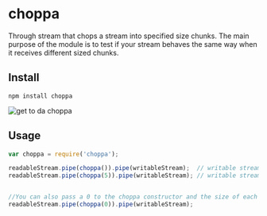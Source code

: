 choppa
======

Through stream that chops a stream into specified size chunks. The main purpose of the module is to test if your
stream behaves the same way when it receives different sized chunks.

Install
-------

```
npm install choppa
```

![get to da choppa](http://i.imgur.com/gU2Tw.gif)

Usage
-----

```js
var choppa = require('choppa');

readableStream.pipe(choppa()).pipe(writableStream);  // writable stream will receive 1 byte at a time.
readableStream.pipe(choppa(5)).pipe(writableStream); // writable stream will receive 5 byte at a time.


//You can also pass a 0 to the choppa constructor and the size of each chunk will be random
readableStream.pipe(choppa(0)).pipe(writableStream);
```
